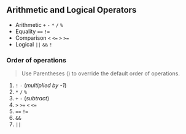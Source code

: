 ## Arithmetic and Logical Operators
- Arithmetic `+` `-` `*` `/` `%`
- Equality `==` `!=`
- Comparison `<` `<=` `>` `>=`
- Logical `||` `&&` `!`

### Order of operations
> Use Parentheses () to override the default order of operations.
1. `!` `-` (*multiplied by -1*)
2. `*` `/` `%`
3. `+` `-` (*subtract*)
4. `>` `>=` `<` `<=`
5. `==` `!=`
6. `&&`
7. `||`
